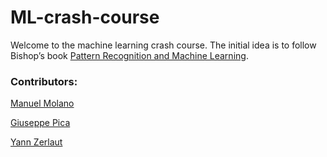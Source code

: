 # ML-crash-course

Welcome to the machine learning crash course. The initial idea is to follow Bishop’s book [Pattern Recognition and Machine Learning](http://users.isr.ist.utl.pt/~wurmd/Livros/school/Bishop%20-%20Pattern%20Recognition%20And%20Machine%20Learning%20-%20Springer%20%202006.pdf).


### Contributors:

[Manuel Molano](https://github.com/manuelmolano)

[Giuseppe Pica](https://github.com/g-pica)

[Yann Zerlaut](https://github.com/yzerlaut)
